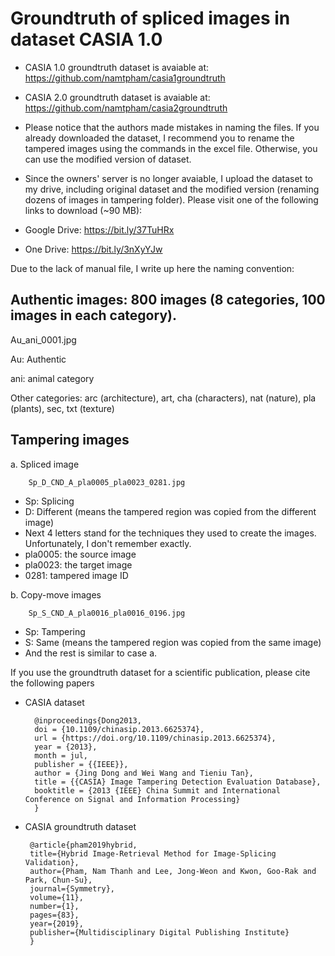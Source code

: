 # Groundtruth of spliced images in dataset CASIA 1.0

* CASIA 1.0 groundtruth dataset is avaiable at: https://github.com/namtpham/casia1groundtruth
* CASIA 2.0 groundtruth dataset is avaiable at: https://github.com/namtpham/casia2groundtruth

* Please notice that the authors made mistakes in naming the files. 
If you already downloaded the dataset, I recommend you to rename the tampered images using the commands in the excel file. 
Otherwise, you can use the modified version of dataset. 

* Since the owners' server is no longer avaiable, I upload the dataset to my drive, including original dataset and the modified version (renaming dozens of images in tampering folder). Please visit one of the following links to download (~90 MB): 

* Google Drive: https://bit.ly/37TuHRx
* One Drive: https://bit.ly/3nXyYJw

Due to the lack of manual file, I write up here the naming convention:

## Authentic images: 800 images (8 categories, 100 images in each category).

Au_ani_0001.jpg

Au: Authentic

ani: animal category

Other categories: arc (architecture), art, cha (characters), nat (nature), pla (plants), sec, txt (texture)

## Tampering images

a. Spliced image

        Sp_D_CND_A_pla0005_pla0023_0281.jpg
* Sp: Splicing
* D: Different (means the tampered region was copied from the different image)
* Next 4 letters stand for the techniques they used to create the images. Unfortunately, I don't remember exactly.
* pla0005: the source image
* pla0023: the target image
* 0281: tampered image ID

b. Copy-move images

        Sp_S_CND_A_pla0016_pla0016_0196.jpg
* Sp: Tampering
* S: Same (means the tampered region was copied from the same image)
* And the rest is similar to case a.

If you use the groundtruth dataset for a scientific publication, please cite the following papers

* CASIA dataset

        @inproceedings{Dong2013,
        doi = {10.1109/chinasip.2013.6625374},
        url = {https://doi.org/10.1109/chinasip.2013.6625374},
        year = {2013},
        month = jul,
        publisher = {{IEEE}},
        author = {Jing Dong and Wei Wang and Tieniu Tan},
        title = {{CASIA} Image Tampering Detection Evaluation Database},
        booktitle = {2013 {IEEE} China Summit and International Conference on Signal and Information Processing}
        }


 * CASIA groundtruth dataset 
 
        @article{pham2019hybrid,
        title={Hybrid Image-Retrieval Method for Image-Splicing Validation},
        author={Pham, Nam Thanh and Lee, Jong-Weon and Kwon, Goo-Rak and Park, Chun-Su},
        journal={Symmetry},
        volume={11},
        number={1},
        pages={83},
        year={2019},
        publisher={Multidisciplinary Digital Publishing Institute}
        }
